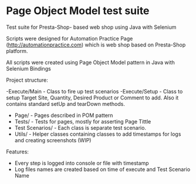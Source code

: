 # Page Object Model test suite
Test suite for Presta-Shop- based web shop using Java with Selenium

Scripts were designed for Automation Practice Page (http://automationpractice.com) which is web shop based on Presta-Shop platform. 

All scripts were created using Page Object Model pattern in Java with Selenium Bindings

Project structure:


-Execute/Main - Class to fire up test scenarios
-Execute/Setup - Class to setup Target Site, Quantity, Desired Product or Comment to add.  Also it contains standard setUp and tearDown 
       methods.
- Page/ - Pages described in POM pattern
- Tests/ - Tests for pages, mostly for asserting Page Tittle
- Test Scenarios/ - Each class is separate test scenario.
- Utils/ - Helper classes containing classes to add timestamps for logs and creating screenshots (WIP)


Features:
- Every step is logged into console or file with timestamp
- Log files names are created based on time of execute and Test Scenario Name
